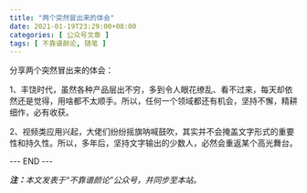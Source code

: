 ```yaml
---
title: "两个突然冒出来的体会"
date: 2021-01-19T23:29:00+08:00
categories: [ 公众号文章 ]
tags: [ 不靠谱颜论, 随笔 ]
---
```


分享两个突然冒出来的体会：

1、丰饶时代，虽然各种产品层出不穷，多到令人眼花缭乱、看不过来，每天却依然还是觉得，用啥都不太顺手。所以，任何一个领域都还有机会，坚持不懈，精耕细作，必有收获。

2、视频类应用兴起，大佬们纷纷摇旗呐喊鼓吹，其实并不会掩盖文字形式的重要性和持久性。所以，多年后，坚持文字输出的少数人，必然会重返某个高光舞台。

<div class="p-5 text-center">--- END ---</div>

<i><b>注：</b>本文发表于“不靠谱颜论”公众号，并同步至本站。</i>
